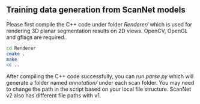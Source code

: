 ## Training data generation from ScanNet models
Please first compile the C++ code under folder *Renderer/* which is used for rendering 3D planar segmentation results on 2D views. OpenCV, OpenGL and gflags are required.
```bash
cd Renderer
cmake .
make
cc ..
```

After compiling the C++ code successfully, you can run *parse.py* which will generate a folder named *annotation/* under each scan folder. You may need to change the path in the script based on your local file structure. ScanNet v2 also has different file paths with v1.
